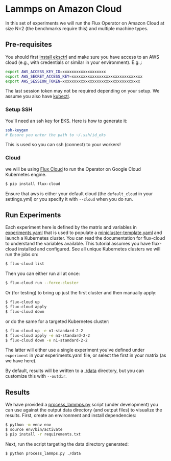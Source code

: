 # Lammps on Amazon Cloud

In this set of experiments we will run the Flux Operator on Amazon Cloud at size N=2
(the benchmarks require this) and multiple machine types.

## Pre-requisites

You should first [install eksctrl](https://github.com/weaveworks/eksctl) and make sure you have access to an AWS cloud (e.g.,
with credentials or similar in your environment). E.g.,:

```bash
export AWS_ACCESS_KEY_ID=xxxxxxxxxxxxxxxxxxx
export AWS_SECRET_ACCESS_KEY=xxxxxxxxxxxxxxxxxxxxxxxxxxxxxxx
export AWS_SESSION_TOKEN=xxxxxxxxxxxxxxxxxxxxxxxxxxxxxxxxxx
```

The last session token may not be required depending on your setup.
We assume you also have [kubectl](https://kubernetes.io/docs/tasks/tools/).

### Setup SSH

You'll need an ssh key for EKS. Here is how to generate it:

```bash
ssh-keygen
# Ensure you enter the path to ~/.ssh/id_eks
```

This is used so you can ssh (connect) to your workers!

### Cloud

we will be using [Flux Cloud](https://github.com/converged-computing/flux-cloud) 
to run the Operator on Google Cloud Kubernetes engine.

```bash
$ pip install flux-cloud 
```

Ensure that aws is either your default cloud (the `default_cloud` in your settings.yml)
or you specify it with `--cloud` when you do run.


## Run Experiments

Each experiment here is defined by the matrix and variables in [experiments.yaml](experiment.yaml) that is used to
populate a [minicluster-template.yaml](minicluster-template.yaml) and launch a Kubernetes cluster.
You can read the documentation for flux-cloud to understand the variables available.
This tutorial assumes you have flux-cloud installed and configured. See all unique Kubernetes clusters
we will run the jobs on:

```bash
$ flux-cloud list
```

Then you can either run all at once:

```bash
$ flux-cloud run --force-cluster
```

Or (for testing) to bring up just the first cluster and then manually apply:

```bash
$ flux-cloud up
$ flux-cloud apply
$ flux-cloud down
```

or do the same for a targeted Kubernetes cluster:

```bash
$ flux-cloud up -e n1-standard-2-2
$ flux-cloud apply -e n1-standard-2-2
$ flux-cloud down -e n1-standard-2-2
```


The latter will either use a single experiment you've defined under `experiment` in your experiments.yaml file,
or select the first in your matrix (as we have here).

By default, results will be written to a [./data](data) directory, but you can customize this with `--outdir`.


## Results

We have provided  a [process_lammps.py](process_lammps.py) script (under development) you can
use against the output data directory (and output files) to visualize the results.
First, create an environment and install dependencies:

```bash
$ python -m venv env 
$ source env/bin/activate
$ pip install -r requirements.txt
```

Next, run the script targeting the data directory generated:

```bash
$ python process_lammps.py ./data
```